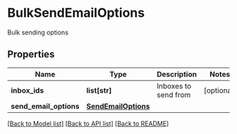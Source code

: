 # BulkSendEmailOptions

Bulk sending options
## Properties
Name | Type | Description | Notes
------------ | ------------- | ------------- | -------------
**inbox_ids** | **list[str]** | Inboxes to send from | [optional] 
**send_email_options** | [**SendEmailOptions**](SendEmailOptions.md) |  | 

[[Back to Model list]](../README.md#documentation-for-models) [[Back to API list]](../README.md#documentation-for-api-endpoints) [[Back to README]](../README.md)


